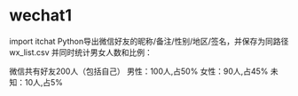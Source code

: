 # wechat1
import itchat
Python导出微信好友的昵称/备注/性别/地区/签名，并保存为同路径 wx_list.csv
并同时统计男女人数和比例：

微信共有好友200人（包括自己）
男性：100人,占50%
女性：90人,占45%
未知：10人,占5%
